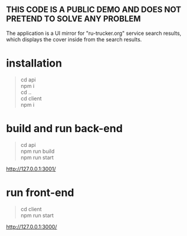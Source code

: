 ## THIS CODE IS A PUBLIC DEMO AND DOES NOT PRETEND TO SOLVE ANY PROBLEM

The application is a UI mirror for "ru-trucker.org" service search results,
which displays the cover inside from the search results.

# installation
> cd api
<br>npm i
<br>cd ..
<br>cd client
<br>npm i

# build and run back-end
>cd api
<br>npm run build
<br>npm run start

http://127.0.0.1:3001/

# run front-end
> cd client
<br>npm run start

http://127.0.0.1:3000/